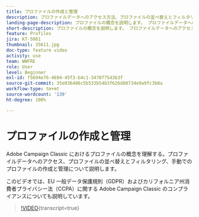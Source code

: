 ```yaml
---
title: プロファイルの作成と管理
description: プロファイルデータへのアクセス方法、プロファイルの並べ替えとフィルタリングの方法およびプロファイルを手動で作成および管理する方法について学習します。 EU 一般データ保護規則（GDPR）およびカリフォルニア州消費者プライバシー法（CCPA）への準拠について理解します。
landing-page-description: プロファイルの概念を説明します。 プロファイルデータへのアクセス、プロファイルの並べ替えとフィルタリング、手動でのプロファイルの作成と管理について説明します。GDPR と CCPA について説明します。
short-description: プロファイルの概念を説明します。 プロファイルデータへのアクセス、プロファイルの並べ替えとフィルタリング、手動でのプロファイルの作成と管理について説明します。GDPR と CCPA について説明します。
feature: Profiles
jira: KT-5081
thumbnail: 35611.jpg
doc-type: feature video
activity: use
team: WWFRE
role: User
level: Beginner
exl-id: f5694e76-4694-45f3-b4c1-3478f7543b3f
source-git-commit: 35e036486c5b533b54b3f626d88734e9a9fc3b8a
workflow-type: tm+mt
source-wordcount: '139'
ht-degree: 100%

---
```


# プロファイルの作成と管理

Adobe Campaign Classic におけるプロファイルの概念を理解する。プロファイルデータへのアクセス、プロファイルの並べ替えとフィルタリング、手動でのプロファイルの作成と管理について説明します。

このビデオでは、EU 一般データ保護規則（GDPR）およびカリフォルニア州消費者プライバシー法（CCPA）に関する Adobe Campaign Classic のコンプライアンスについても説明しています。

>[!VIDEO](https://video.tv.adobe.com/v/35611?quality=12&learn=on){transcript=true}
